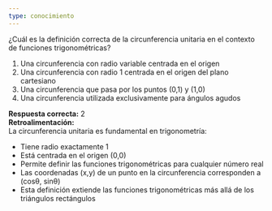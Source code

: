 ```yaml
---
type: conocimiento
---
```


¿Cuál es la definición correcta de la circunferencia unitaria en el contexto de funciones trigonométricas?

1. Una circunferencia con radio variable centrada en el origen
2. Una circunferencia con radio 1 centrada en el origen del plano cartesiano
3. Una circunferencia que pasa por los puntos (0,1) y (1,0)
4. Una circunferencia utilizada exclusivamente para ángulos agudos

**Respuesta correcta:** 2  
**Retroalimentación:**  
La circunferencia unitaria es fundamental en trigonometría:
- Tiene radio exactamente 1
- Está centrada en el origen (0,0)
- Permite definir las funciones trigonométricas para cualquier número real
- Las coordenadas (x,y) de un punto en la circunferencia corresponden a (cosθ, sinθ)
- Esta definición extiende las funciones trigonométricas más allá de los triángulos rectángulos
